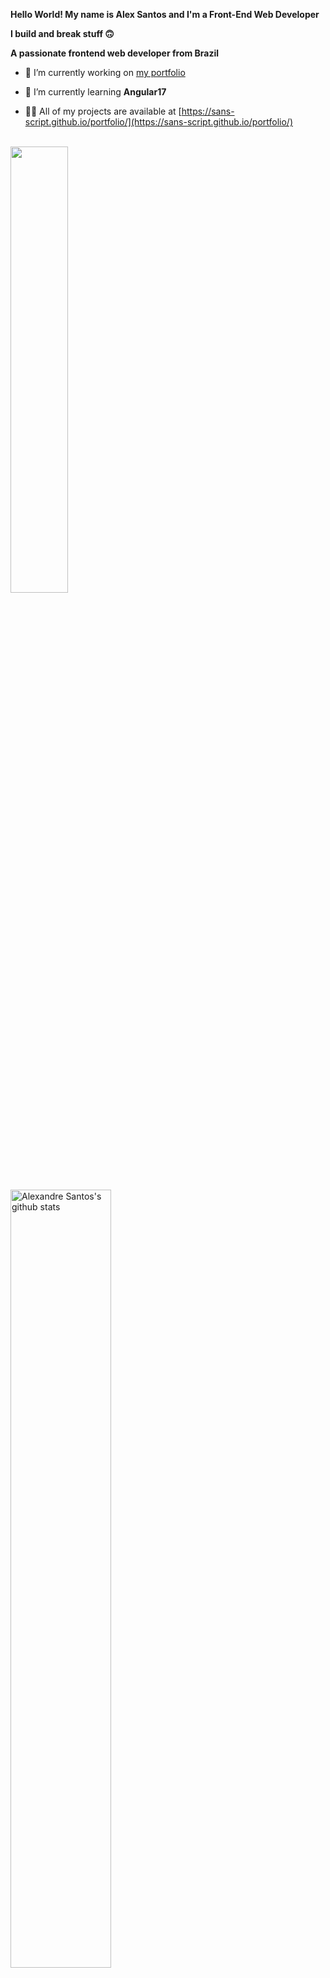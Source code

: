 
**Hello World! My name is Alex Santos and I'm a Front-End Web Developer**

**I build and break stuff 🙃**

**A passionate frontend web developer from Brazil**



- 🔭 I’m currently working on [my portfolio](https://sans-script.github.io/portfolio/)

- 🌱 I’m currently learning **Angular17**

- 👨‍💻 All of my projects are available at [https://sans-script.github.io/portfolio/](https://sans-script.github.io/portfolio/)

<br>
<img width="42.8%" src="https://github-readme-stats.vercel.app/api/top-langs/?username=sans-script&layout=compact&hide_border=true&title_color=36BCF7FF&text_color=36BCF7FF&bg_color=0A0C10"/>
<img width="56.5%" src="https://github-readme-stats.vercel.app/api?username=sans-script&show_icons=true&count_private=true&hide_border=true&title_color=36BCF7FF&icon_color=36BCF7FF&text_color=36BCF7FF&bg_color=0A0C10" alt="Alexandre Santos's github stats" /> 
<div align="left">
<img src="https://github-readme-activity-graph.vercel.app/graph?username=sans-script&bg_color=0A0C10&color=36BCF7FF&line=36BCF7FF&point=006eff&area=true&hide_border=true&height=320"/>

<br>

**☕🌱 Always Learning**

<img width="100%" src="https://skillicons.dev/icons?i=html,css,js,python,tailwind,angular,nodejs,git,vscode,ubuntu,windows,codepen,github&theme=light&perline=15"/>

<br>

**Work Experience**

[<img align="left" height="94px" width="94px" alt="DevOps" src="https://github.com/sans-script/sans-script/assets/84801905/54f71c6f-bbe8-4b4f-a80d-63641bfba28f" />](https://devops.tec.br/)


**Frot-end Web Developer** \
[**DevOps**](https://devops.tec.br/) • Trainee \
2024 • Atualmente \
Linguagens & Tecnologias: `Angular17`, `Tailwindcss` `TypeScript`, `Node`
</div>